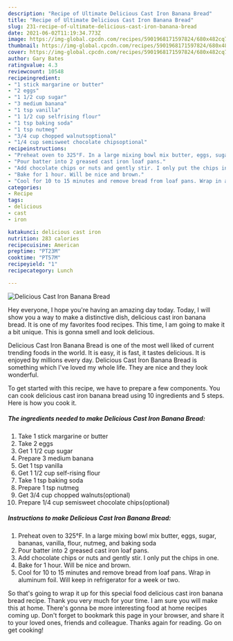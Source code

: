 ```yaml
---
description: "Recipe of Ultimate Delicious Cast Iron Banana Bread"
title: "Recipe of Ultimate Delicious Cast Iron Banana Bread"
slug: 231-recipe-of-ultimate-delicious-cast-iron-banana-bread
date: 2021-06-02T11:19:34.773Z
image: https://img-global.cpcdn.com/recipes/5901968171597824/680x482cq70/delicious-cast-iron-banana-bread-recipe-main-photo.jpg
thumbnail: https://img-global.cpcdn.com/recipes/5901968171597824/680x482cq70/delicious-cast-iron-banana-bread-recipe-main-photo.jpg
cover: https://img-global.cpcdn.com/recipes/5901968171597824/680x482cq70/delicious-cast-iron-banana-bread-recipe-main-photo.jpg
author: Gary Bates
ratingvalue: 4.3
reviewcount: 10548
recipeingredient:
- "1 stick margarine or butter"
- "2 eggs"
- "1 1/2 cup sugar"
- "3 medium banana"
- "1 tsp vanilla"
- "1 1/2 cup selfrising flour"
- "1 tsp baking soda"
- "1 tsp nutmeg"
- "3/4 cup chopped walnutsoptional"
- "1/4 cup semisweet chocolate chipsoptional"
recipeinstructions:
- "Preheat oven to 325°F. In a large mixing bowl mix butter, eggs, sugar, bananas, vanilla, flour, nutmeg, and baking soda"
- "Pour batter into 2 greased cast iron loaf pans."
- "Add chocolate chips or nuts and gently stir. I only put the chips in one."
- "Bake for 1 hour. Will be nice and brown."
- "Cool for 10 to 15 minutes and remove bread from loaf pans. Wrap in aluminum foil. Will keep in refrigerator for a week or two."
categories:
- Recipe
tags:
- delicious
- cast
- iron

katakunci: delicious cast iron 
nutrition: 283 calories
recipecuisine: American
preptime: "PT23M"
cooktime: "PT57M"
recipeyield: "1"
recipecategory: Lunch

---
```



![Delicious Cast Iron Banana Bread](https://img-global.cpcdn.com/recipes/5901968171597824/680x482cq70/delicious-cast-iron-banana-bread-recipe-main-photo.jpg)

Hey everyone, I hope you're having an amazing day today. Today, I will show you a way to make a distinctive dish, delicious cast iron banana bread. It is one of my favorites food recipes. This time, I am going to make it a bit unique. This is gonna smell and look delicious.

Delicious Cast Iron Banana Bread is one of the most well liked of current trending foods in the world. It is easy, it is fast, it tastes delicious. It is enjoyed by millions every day. Delicious Cast Iron Banana Bread is something which I've loved my whole life. They are nice and they look wonderful.




To get started with this recipe, we have to prepare a few components. You can cook delicious cast iron banana bread using 10 ingredients and 5 steps. Here is how you cook it.

<!--inarticleads1-->

##### The ingredients needed to make Delicious Cast Iron Banana Bread:

1. Take 1 stick margarine or butter
1. Take 2 eggs
1. Get 1 1/2 cup sugar
1. Prepare 3 medium banana
1. Get 1 tsp vanilla
1. Get 1 1/2 cup self-rising flour
1. Take 1 tsp baking soda
1. Prepare 1 tsp nutmeg
1. Get 3/4 cup chopped walnuts(optional)
1. Prepare 1/4 cup semisweet chocolate chips(optional)




<!--inarticleads2-->

##### Instructions to make Delicious Cast Iron Banana Bread:

1. Preheat oven to 325°F. In a large mixing bowl mix butter, eggs, sugar, bananas, vanilla, flour, nutmeg, and baking soda
1. Pour batter into 2 greased cast iron loaf pans.
1. Add chocolate chips or nuts and gently stir. I only put the chips in one.
1. Bake for 1 hour. Will be nice and brown.
1. Cool for 10 to 15 minutes and remove bread from loaf pans. Wrap in aluminum foil. Will keep in refrigerator for a week or two.




So that's going to wrap it up for this special food delicious cast iron banana bread recipe. Thank you very much for your time. I am sure you will make this at home. There's gonna be more interesting food at home recipes coming up. Don't forget to bookmark this page in your browser, and share it to your loved ones, friends and colleague. Thanks again for reading. Go on get cooking!
